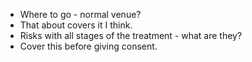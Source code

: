 -  Where to go - normal venue?
-  That about covers it I think.
-  Risks with all stages of the treatment - what are they?
-  Cover this before giving consent.

